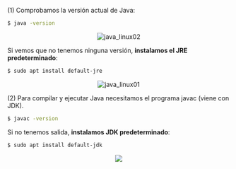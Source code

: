 (1) Comprobamos la versión actual de Java:

````sh 
$ java -version
````

<div style="text-align:center;">
    <img src="../../img/ud01/java_linux02.png" alt="java_linux02" style="max-width:90%;" />
</div>

Si vemos que no tenemos ninguna versión, **instalamos el JRE predeterminado**:

````sh
$ sudo apt install default-jre
````

<div style="text-align:center;">
    <img src="../../img/ud01/java_linux01.png" alt="java_linux01" style="max-width:90%;" />
</div>

(2) Para compilar y ejecutar Java necesitamos el programa javac (viene con JDK). 

````sh
$ javac -version
````

Si no tenemos salida, **instalamos JDK predeterminado**:

````sh
$ sudo apt install default-jdk
````

<div style="text-align:center;">
    <img src="../../img/ud01/java_linux03.png" style="max-width:90%;" />
</div>
